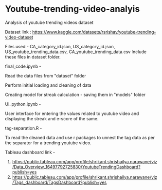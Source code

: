 # Youtube-trending-video-analyis

Analysis of youtube trending videos dataset

Dataset link : https://www.kaggle.com/datasets/rsrishav/youtube-trending-video-dataset 

Files used - CA_category_id.json, US_category_id.json, US_youtube_trending_data.csv, CA_youtube_trending_data.csv
            Include these files in dataset folder.


final_code.ipynb - 

  Read the data files from "dataset" folder 
  
  Perform initial loading and cleaning of data
  
  Creating model for streak calculation - saving them in "models" folder
  
  
UI_python.ipynb - 
  
  User interface for entering the values related to youtube video and displaying the streak and e-score of the same.

tag-separation.R -
  
  To read the cleaned data and use r packages to unnest the tag data as per the separator for a trending youtube video.

Tableau dashboard link - 
  1. https://public.tableau.com/app/profile/shrikant.shrishailya.narawane/viz/Data_Overview_16497792725830/YoutubeTrendingDashboard?publish=yes
  2. https://public.tableau.com/app/profile/shrikant.shrishailya.narawane/viz/Tags_dashboard/TagsDashboard?publish=yes 
  
